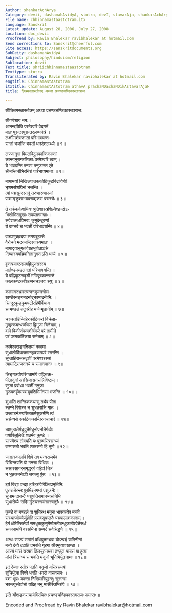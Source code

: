 ```yaml
---
Author: shankarAchArya
Category: devii, dashamahAvidyA, stotra, devI, stavarAja, shankarAchArya
File name: chhinnamastaastotram.itx
Language: Sanskrit
Latest update: August 28, 2006, July 27, 2008
Location: doc_devii
Proofread by: Ravin Bhalekar ravibhalekar at hotmail.com
Send corrections to: Sanskrit@cheerful.com
Site access: https://sanskritdocuments.org
SubDeity: dashamahAvidyA
Subject: philosophy/hinduism/religion
Sublocation: devii
Text title: shriichhinnamastaastotram
Texttype: stotra
Transliterated by: Ravin Bhalekar ravibhalekar at hotmail.com
engtitle: ChinnamastAstotram
itxtitle: ChinnamastAstotram athavA prachaNDachaNDikAstavarAjaH
title: छिन्नमस्तास्तोत्रम् अथवा प्रचण्डचण्डिकास्तवराजः

---
```

  
 श्रीछिन्नमस्तास्तोत्रम् अथवा प्रचण्डचण्डिकास्तवराजः   
  
श्रीगणेशाय नमः ।  
आनन्दयित्रि परमेश्वरि वेदगर्भे  
मातः पुरन्दरपुरान्तरलब्धनेत्रे ।  
लक्ष्मीमशेषजगतां परिभावयन्तः  
सन्तो भजन्ति भवतीं धनदेशलब्ध्यै ॥ १॥  
  
लज्जानुगां विमलविद्रुमकान्तिकान्तां  
कान्तानुरागरसिकाः परमेश्वरि त्वाम् ।  
ये भावयन्ति मनसा मनुजास्त एते  
सीमन्तिनीभिरनिशं परिभाव्यमानाः ॥ २॥  
  
मायामयीं निखिलपातककोटिकूटविद्राविणीं  
भृशमसंशयिनो भजन्ति ।  
त्वां पद्मसुन्दरतनुं तरुणारुणास्यां  
पाशाङ्कुशाभयवराद्यकरां वरास्त्रैः ॥ ३॥  
  
ते तर्ककर्कशधियः श्रुतिशास्त्रशिल्पैश्छन्दोऽ-  
भिशोभितमुखाः सकलागमज्ञाः ।  
सर्वज्ञलब्धविभवाः कुमुदेन्दुवर्णां  
ये वाग्भवे च भवतीं परिभावयन्ति ॥ ४॥  
  
वज्रपणुन्नहृदया समयद्रुहस्ते  
वैरोचने मदनमन्दिरगास्यमातः ।  
मायाद्वयानुगतविग्रहभूषिताऽसि  
दिव्यास्त्रवह्निवनितानुगताऽसि धन्ये ॥ ५॥  
  
वृत्तत्रयाष्टदलवह्निपुरःसरस्य  
मार्तण्डमण्डलगतां परिभावयन्ति ।  
ये वह्निकूटसदृशीं मणिपूरकान्तस्ते  
कालकण्टकविडम्बनचञ्चवः स्युः ॥ ६॥  
  
कालागरुभ्रमरचन्दनकुण्डगोल-  
खण्डैरनङ्गमदनोद्भवमादनीभिः ।  
सिन्दूरकुङ्कुमपटीरहिमैर्विधाय  
सन्मण्डलं तदुपरीह यजेन्मृडानीम् ॥ ७॥  
  
चञ्चत्तडिन्मिहिरकोटिकरां विचेला-  
मुद्यत्कबन्धरुधिरां द्विभुजां त्रिनेत्राम् ।  
वामे विकीर्णकचशीर्षकरे परे तामीडे  
परं परमकर्त्रिकया समेताम् ॥ ८॥  
  
कामेश्वराङ्गनिलयां कलया  
सुधांशोर्विभ्राजमानहृदयामपरे स्मरन्ति ।  
सुप्ताहिराजसदृशीं परमेश्वरस्थां  
त्वामाद्रिराजतनये च समानमानाः ॥ ९॥  
  
लिङ्गत्रयोपरिगतामपि वह्निचक्र-  
पीठानुगां सरसिजासनसन्निविष्टाम् ।  
सुप्तां प्रबोध्य भवतीं मनुजा  
गुरूक्तहूँकारवायुवशिभिर्मनसा भजन्ति ॥ १०॥।  
  
शुभ्रासि शान्तिककथासु तथैव पीता  
स्तम्भे रिपोरथ च शुभ्रतरासि मातः ।  
उच्चाटनेऽप्यसितकर्मसुकर्मणि त्वं  
संसेव्यसे स्फटिककान्तिरनन्तचारे ॥ ११॥  
  
त्वामुत्पलैर्मधुयुतैर्मधुनोपनीतैर्गव्यैः  
पयोविलुलितैः शतमेव कुण्डे ।  
साज्यैश्च तोषयति यः पुरुषस्त्रिसन्ध्यं  
षण्मासतो भवति शक्रसमो हि भूमौ ॥ १२॥  
  
जाग्रत्स्वपन्नपि शिवे तव मन्त्रराजमेवं  
विचिन्तयति यो मनसा विधिज्ञः ।  
संसारसागरसमृद्धरणे वहित्रं चित्रं  
न भूतजननेऽपि जगत्सु पुंसः ॥ १३॥  
  
इयं विद्या वन्द्या हरिहरविरिञ्चिप्रभृतिभिः  
पुरारातेरन्तः पुरमिदमगम्यं पशुजनैः ।  
सुधामन्दानन्दैः पशुपतिसमानव्यसनिभिः  
सुधासेव्यैः सद्भिर्गुरुचरणसंसारचतुरैः ॥ १४॥  
  
कुण्डे वा मण्डले वा शुचिरथ मनुना भावयत्येव मन्त्री  
संस्थाप्योच्चैर्जुहोति प्रसवसुफलदैः पद्मपालाशकानाम् ।  
हैमं क्षीरैस्तिलैर्वां समधुककुसुमैर्मालतीबन्धुजातीश्वेतैरब्धं  
सकानामपि वरसमिधा सम्पदे सर्वसिद्ध्यै ॥ १५॥  
  
अन्धः साज्यं समांसं दधियुतमथवा योऽन्वहं यामिनीनां  
मध्ये देव्यै ददाति प्रभवति गृहगा श्रीरमुष्यावखण्डा ।  
आज्यं मांसं सरक्तं तिलयुतमथवा तण्डुलं पायसं वा हुत्वा  
मांसं त्रिसन्ध्यं स भवति मनुजो भूतिभिर्भूतनाथः ॥ १६॥  
  
इदं देव्याः स्तोत्रं पठति मनुजो यस्त्रिसमयं  
शुचिर्भूत्वा विश्वे भवति धनदो वासवसमः ।  
वशा भूपाः कान्ता निखिलरिपुहन्तुः सुरगणा  
भवन्त्युच्चैर्वाचो यदिह ननु मासैस्त्रिभिरपि ॥ १७॥  
  
इति श्रीशङ्कराचार्यविरचितः प्रचण्डचण्डिकास्तवराजः समाप्तः ॥  
  
  
  
  
  
Encoded and Proofread by Ravin Bhalekar ravibhalekar@hotmail.com  
  
